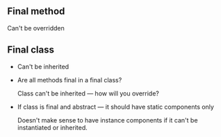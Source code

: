 


## Final method

Can't be overridden

## Final class

- Can't be inherited
- Are all methods final in a final class?

    Class can't be inherited — how will you override?

- If class is final and abstract — it should have static components only

    Doesn't make sense to have instance components if it can't be instantiated or inherited.
